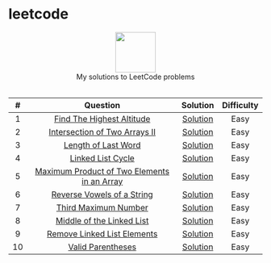 # leetcode

<p align="center">
  <a href="https://leetcode.com/RodneyShag">
    <img height=80 src="https://leetcode.com/static/webpack_bundles/images/logo-dark.e99485d9b.svg">
  </a>
  <br>My solutions to LeetCode problems
  <br><br>
</p>


|   ﻿#  |                                                                     Question                                                                     |                                                                             Solution                                                                            | Difficulty |
|:----:|:------------------------------------------------------------------------------------------------------------------------------------------------:|:---------------------------------------------------------------------------------------------------------------------------------------------------------------:|:----------:|
|   1  | [Find The Highest Altitude](https://leetcode.com/problems/find-the-highest-altitude/)                                                                                                 | [Solution](https://github.com/unaisvayani/leetcode/blob/main/Solutions/Find%20The%20Highest%20Altitude.md)                                                                 |    Easy    |
|   2  | [Intersection of Two Arrays II](https://leetcode.com/problems/intersection-of-two-arrays-ii/)                                                                                                 | [Solution](https://github.com/unaisvayani/leetcode/blob/main/Solutions/Intersection%20of%20Two%20Arrays%20II.md)                                                                 |    Easy    |
|   3  | [Length of Last Word](https://leetcode.com/problems/length-of-last-word/)                                                                                                 | [Solution](https://github.com/unaisvayani/leetcode/blob/main/Solutions/Length%20of%20Last%20Word.md)                                                                 |    Easy    |
|   4  | [Linked List Cycle](https://leetcode.com/problems/linked-list-cycle/)                                                                                                 | [Solution](https://github.com/unaisvayani/leetcode/blob/main/Solutions/Linked%20List%20Cycle.md)                                                                 |    Easy    |
|   5  | [Maximum Product of Two Elements in an Array](https://leetcode.com/problems/maximum-product-of-two-elements-in-an-array/)                                                                                                 | [Solution](https://github.com/unaisvayani/leetcode/blob/main/Solutions/Maximum%20Product%20of%20Two%20Elements%20in%20an%20Array.md)                                                                 |    Easy    |
|    6 | [Reverse Vowels of a String](https://leetcode.com/problems/reverse-vowels-of-a-string/)                                                                                                 | [Solution](https://github.com/unaisvayani/leetcode/blob/main/Solutions/Reverse%20Vowels%20of%20a%20String.md)                                                                 |    Easy    |
|    7 | [Third Maximum Number](https://leetcode.com/problems/third-maximum-number/)                                                                                                 | [Solution](https://github.com/unaisvayani/leetcode/blob/main/Solutions/Third%20Maximum%20Number.md)                                                                 |    Easy    |
|    8 | [Middle of the Linked List](https://leetcode.com/problems/third-maximum-number/)                                                                                                 | [Solution](https://github.com/unaisvayani/leetcode/blob/main/Solutions/Middle%20of%20the%20Linked%20List.md)                                                                 |    Easy    |
|    9 | [Remove Linked List Elements](https://leetcode.com/problems/middle-of-the-linked-list/)                                                                                                 | [Solution](https://github.com/unaisvayani/leetcode/blob/main/Solutions/Remove%20Linked%20List%20Elements.md)                                                                 |    Easy    |
|    10 | [Valid Parentheses](https://leetcode.com/problems/valid-parentheses/submissions/)                                                                                                 | [Solution](https://github.com/unaisvayani/leetcode/blob/main/Solutions/Valid%20Parentheses.md)                                                                 |    Easy    |
